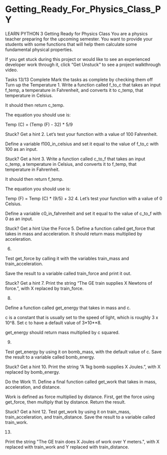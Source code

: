 # Getting_Ready_For_Physics_Class_PY
LEARN PYTHON 3
Getting Ready for Physics Class
You are a physics teacher preparing for the upcoming semester. You want to provide your students with some functions that will help them calculate some fundamental physical properties.

If you get stuck during this project or would like to see an experienced developer work through it, click “Get Unstuck“ to see a project walkthrough video.

Tasks
13/13 Complete
Mark the tasks as complete by checking them off
Turn up the Temperature
1.
Write a function called f_to_c that takes an input f_temp, a temperature in Fahrenheit, and converts it to c_temp, that temperature in Celsius.

It should then return c_temp.

The equation you should use is:

Temp (C) = (Temp (F) - 32) * 5/9

Stuck? Get a hint
2.
Let’s test your function with a value of 100 Fahrenheit.

Define a variable f100_in_celsius and set it equal to the value of f_to_c with 100 as an input.


Stuck? Get a hint
3.
Write a function called c_to_f that takes an input c_temp, a temperature in Celsius, and converts it to f_temp, that temperature in Fahrenheit.

It should then return f_temp.

The equation you should use is:

Temp (F) = Temp (C) * (9/5) + 32
4.
Let’s test your function with a value of 0 Celsius.

Define a variable c0_in_fahrenheit and set it equal to the value of c_to_f with 0 as an input.


Stuck? Get a hint
Use the Force
5.
Define a function called get_force that takes in mass and acceleration. It should return mass multiplied by acceleration.

6.
Test get_force by calling it with the variables train_mass and train_acceleration.

Save the result to a variable called train_force and print it out.


Stuck? Get a hint
7.
Print the string “The GE train supplies X Newtons of force.”, with X replaced by train_force.

8.
Define a function called get_energy that takes in mass and c.

c is a constant that is usually set to the speed of light, which is roughly 3 x 10^8. Set c to have a default value of 3*10**8.

get_energy should return mass multiplied by c squared.

9.
Test get_energy by using it on bomb_mass, with the default value of c. Save the result to a variable called bomb_energy.


Stuck? Get a hint
10.
Print the string “A 1kg bomb supplies X Joules.”, with X replaced by bomb_energy.

Do the Work
11.
Define a final function called get_work that takes in mass, acceleration, and distance.

Work is defined as force multiplied by distance. First, get the force using get_force, then multiply that by distance. Return the result.


Stuck? Get a hint
12.
Test get_work by using it on train_mass, train_acceleration, and train_distance. Save the result to a variable called train_work.

13.
Print the string "The GE train does X Joules of work over Y meters.", with X replaced with train_work and Y replaced with train_distance.

